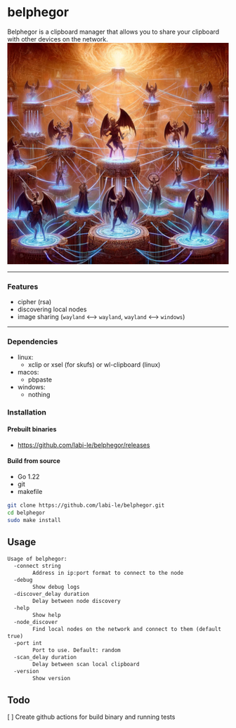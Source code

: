 # belphegor

Belphegor is a clipboard manager that allows you to share your clipboard with other devices on the network.\
<img src="logo.webp" width="600">
___

### Features
- cipher (rsa)
- discovering local nodes
- image sharing (`wayland` <—> `wayland`, `wayland` <—> `windows`)

___
### Dependencies
- linux:
    * xclip or xsel (for skufs) or wl-clipboard (linux)
- macos:
    * pbpaste
- windows:
    * nothing


### Installation

#### Prebuilt binaries
- https://github.com/labi-le/belphegor/releases

#### Build from source
- Go 1.22
- git
- makefile

```sh
git clone https://github.com/labi-le/belphegor.git
cd belphegor
sudo make install
```

## Usage
```
Usage of belphegor:
  -connect string
        Address in ip:port format to connect to the node
  -debug
        Show debug logs
  -discover_delay duration
        Delay between node discovery
  -help
        Show help
  -node_discover
        Find local nodes on the network and connect to them (default true)
  -port int
        Port to use. Default: random
  -scan_delay duration
        Delay between scan local clipboard
  -version
        Show version
```
## Todo
[ ] Create github actions for build binary and running tests
